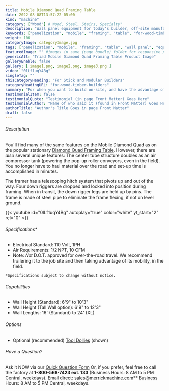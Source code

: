 ```yaml
---
title: Mobile Diamond Quad Framing Table
date: 2022-08-08T13:57:22-05:00
kind: "machine"
category: ["Wood"] # Wood, Steel, Stairs, Specialty"
description: "Wall panel equipment for today's builder, off-site manufacturing, modular construction, wall panelization center, including wall panel components and subcomponents machines."
keywords: ["panelization", "mobile", "framing", "table", "for-wood-timber-builders"]
weight: 106
categoryImage: categoryImage.jpg
tags: ["panelization", "mobile", "framing", "table", "wall panel", "equipment", "for-wood-timber-builders"] #["framing", "table", "mobile", "stick-builder" "shed-builder"]
featuredImage: "" #images in same (page bundle) folder for responsive processing
genericAlt: "Triad Mobile Diamond Quad Framing Table Product Image"
galleryEnable: false
gallery: [ image1.png, image2.png, image3.png ]
video: "0lLf1uqY4Bg"
singleTag: ""
thisCategoryHeading: "For Stick and Modular Builders"
categoryHeadingURL: "for-wood-timber-builders"
summary: "For when you want to build on-site, and have the advantage of portability around the property, the Mobile Diamond Quad is the answer!"
testimonialItem: false
testimonialQuote: "Testimonial (in page Front Matter) Goes Here"
testimonialAuthor: "Name of who said it (found in Front Matter) Goes Here"
authorTitle: "Author's Title Goes in page Front Matter"
draft: false
---
```


###### Description

You'll find many of the same features on the Mobile Diamond Quad as on the popular stationary [Diamond Quad Framing Table](/machine/diamond_quad_framing_table/). However, there are *also* several unique features: The center tube structure doubles as an air compressor tank (powering the pop-up roller conveyors, even in the field). You no longer have to haul material over the road and set-up time is accomplished in minutes. 

The framer has a telescoping hitch system that pivots up and out of the way. Four down riggers are dropped and locked into position during framing. When in transit, the down rigger legs are held up by pins. The frame is made of steel pipe to eliminate the frame flexing, if not on level ground.

{{< youtube id="0lLf1uqY4Bg" autoplay="true" color="white" yt_start="2" rel="0" >}}

###### Specifications*

* Electrical Standard: 110 Volt, 1PH
* Air Requirements: 1/2 NPT, 10 CFM
* Note: *Not* D.O.T. approved for over-the-road travel. We recommend trailering it to the job site and then taking advantage of its mobility, in the field.

`*Specifications subject to change without notice.`

###### Capabilities

* Wall Height (Standard): 6'9" to 10'3"
* Wall Height (Tall Wall option): 6'9" to 12'3"
* Wall Lengths: 16' (Standard) to 24' (XL)

###### Options

* Optional (recommended) [Tool Dollies](/machine/tool_dollies/) (shown)

###### Have a Question?

Ask it NOW via our [Quick Question Form](#qq)
Or, if you prefer, feel free to call the factory at **1-800-568-7423 ext. 133** (Business Hours: 8 AM to 5 PM Central, weekdays). Email direct: sales@merrickmachine.com** Business Hours: 8 AM to 5 PM Central, weekdays.
